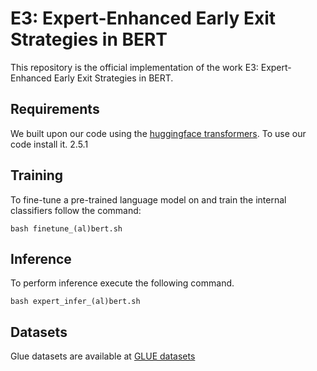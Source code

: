 # E3: Expert-Enhanced Early Exit Strategies in BERT

This repository is the official implementation of the work E3: Expert-Enhanced Early Exit Strategies in BERT.

## Requirements

We built upon our code using the [huggingface transformers](https://huggingface.co/docs/transformers/en/index). To use our code install it. 2.5.1

## Training 

To fine-tune a pre-trained language model on and train the internal classifiers follow the command:

```setup
bash finetune_(al)bert.sh
```

## Inference

To perform inference execute the following command.

```setup
bash expert_infer_(al)bert.sh
```

## Datasets

Glue datasets are available at [GLUE datasets](https://gluebenchmark.com/)

